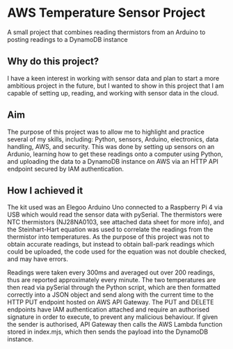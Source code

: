 # AWS Temperature Sensor Project
A small project that combines reading thermistors from an Arduino to posting readings to a DynamoDB instance

## Why do this project?
I have a keen interest in working with sensor data and plan to start a more ambitious project in the future, but I wanted to show in this project that I am capable of setting up, reading, and working with sensor data in the cloud.

## Aim
The purpose of this project was to allow me to highlight and practice several of my skills, including: Python, sensors, Arduino, electronics, data handling, AWS, and security. This was done by setting up sensors on an Ardunio, learning how to get these readings onto a computer using Python, and uploading the data to a DynamoDB instance on AWS via an HTTP API endpoint secured by IAM authentication.

## How I achieved it
The kit used was an Elegoo Arduino Uno connected to a Raspberry Pi 4 via USB which would read the sensor data with pySerial. The thermistors were NTC thermistors (NJ28NA0103, see attached data sheet for more info), and the Steinhart-Hart equation was used to correlate the readings from the thermistor into temperatures. As the purpose of this project was not to obtain accurate readings, but instead to obtain ball-park readings which could be uploaded, the code used for the equation was not double checked, and may have errors.

Readings were taken every 300ms and averaged out over 200 readings, thus are reported approximately every minute. The two temperatures are then read via pySerial through the Python script, which are then formatted correctly into a JSON object and send along with the current time to the HTTP PUT endpoint hosted on AWS API Gateway. The PUT and DELETE endpoints have IAM authentication attached and require an authorised signature in order to execute, to prevent any malicious behaviour. If given the sender is authorised, API Gateway then calls the AWS Lambda function stored in index.mjs, which then sends the payload into the DynamoDB instance. 

